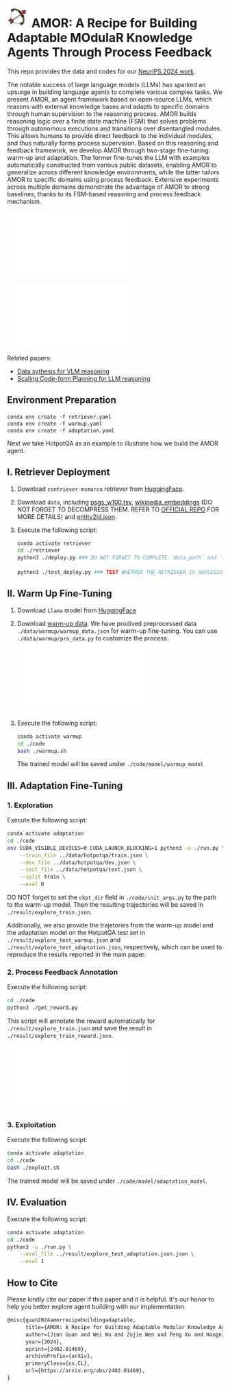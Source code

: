 # <img src="./image/logo.png" style="zoom:10%;" /> **AMOR**: A Recipe for Building **A**daptable **MO**dula**R** Knowledge Agents Through Process Feedback

This repo provides the data and codes for our [NeurIPS 2024 work](https://arxiv.org/abs/2402.01469).

The notable success of large language models (LLMs) has sparked an upsurge in building language agents to complete various complex tasks. We present AMOR, an agent framework based on open-source LLMs, which reasons with external knowledge bases and adapts to specific domains through human supervision to the reasoning process. AMOR builds reasoning logic over a finite state machine (FSM) that solves problems through autonomous executions and transitions over disentangled modules. This allows humans to provide direct feedback to the individual modules, and thus naturally forms process supervision. Based on this reasoning and feedback framework, we develop AMOR through two-stage fine-tuning: warm-up
and adaptation. The former fine-tunes the LLM with examples automatically constructed from various public datasets, enabling AMOR to generalize across different knowledge environments, while the latter tailors AMOR to specific domains using process feedback. Extensive experiments across multiple domains demonstrate the advantage of AMOR to strong baselines, thanks to its FSM-based reasoning and process feedback mechanism.

![](./image/fsm.pdf)

![](./image/compare_amor.pdf)



Related papers:

- [Data sythesis for VLM reasoning](https://arxiv.org/abs/2406.19934)
- [Scaling Code-form Planning for LLM reasoning](https://arxiv.org/abs/2409.12452)



## Environment Preparation

```shell
conda env create -f retriever.yaml
conda env create -f warmup.yaml
conda env create -f adaptation.yaml
```



Next we take HotpotQA as an example to illustrate how we build the AMOR agent.

## I. Retriever Deployment

1. Download `contriever-msmarco`  retriever from [HuggingFace](https://huggingface.co/facebook/contriever-msmarco).

2. Download `data`, including [psgs_w100.tsv](https://dl.fbaipublicfiles.com/dpr/wikipedia_split/psgs_w100.tsv.gz), [wikipedia_embeddings](https://dl.fbaipublicfiles.com/contriever/embeddings/contriever-msmarco/wikipedia_embeddings.tar) (DO NOT FORGET TO DECOMPRESS THEM. REFER TO [OFFICIAL REPO](https://github.com/facebookresearch/contriever) FOR MORE DETAILS) and [entity2id.json](https://drive.google.com/file/d/1G65G_FoEZOLHqrXVDs8JsjflhqdEOJso/view?usp=sharing).

3. Execute the following script:

   ```bash
   conda activate retriever
   cd ./retriever
   python3 ./deploy.py ### DO NOT FORGET TO COMPLETE `data_path` and `model_name_or_path`. YOU CAN CUSTOMIZE YOUR `appname`, `port` and `device`
   
   python3 ./test_deploy.py ### TEST WHETHER THE RETRIEVER IS SUCCESSUFULLY DEPLOYED
   ```

   

## II. Warm Up Fine-Tuning

1. Download `Llama` model from [HuggingFace](https://huggingface.co/meta-llama/Llama-2-7b-chat-hf)

2. Download [warm-up data](). We have prodived preprocessed data `./data/warmup/warmup_data.json` for warm-up fine-tuning. You can use `./data/warmup/pro_data.py` to customize the process.

   ![](./image/warmup_example.pdf)

3. Execute the following script:

   ```bash
   conda activate warmup
   cd ./code
   bash ./warmup.sh
   ```

   The trained model will be saved under `./code/model/warmup_model`



## III. Adaptation Fine-Tuning

### 1. Exploration

Execute the following script:

```bash
conda activate adaptation
cd ./code
env CUDA_VISIBLE_DEVICES=0 CUDA_LAUNCH_BLOCKING=1 python3 -u ./run.py \
	--train_file ../data/hotpotqa/train.json \
	--dev_file ../data/hotpotqa/dev.json \
	--test_file ../data/hotpotqa/test.json \
	--split train \
	--eval 0
```

DO NOT forget to set the `ckpt_dir` field in `./code/init_args.py` to the path to the warm-up model. Then the resulting trajectories will be saved in `./result/explore_train.json`. 

Additionally, we also provide the trajetories from the warm-up model  and the adaptation model on the HotpotQA test set in `./result/explore_test_warmup.json` and `./result/explore_test_adaptation.json`, respectively, which can be used to reproduce the results reported in the main paper.

### 2. Process Feedback Annotation

Execute the following script:

```bash
cd ./code
python3 ./get_reward.py
```

This script will annotate the reward automatically for `./result/explore_train.json` and save the result in `./result/explore_train_reward.json`.

![](./image/example.pdf)

### 3. Exploitation

Execute the following script:

```bash
conda activate adaptation
cd ./code
bash ./exploit.sh
```

The trained model will be saved under `./code/model/adaptation_model`.



## IV. Evaluation

Execute the following script:

```bash
conda activate adaptation
cd ./code
python3 -u ./run.py \
	--eval_file ../result/explore_test_adaptation.json.json \
	--eval 1
```



## How to Cite

Please kindly cite our paper if this paper and it is helpful. It's our honor to help you better explore agent building with our implementation.

```tex
@misc{guan2024amorrecipebuildingadaptable,
      title={AMOR: A Recipe for Building Adaptable Modular Knowledge Agents Through Process Feedback}, 
      author={Jian Guan and Wei Wu and Zujie Wen and Peng Xu and Hongning Wang and Minlie Huang},
      year={2024},
      eprint={2402.01469},
      archivePrefix={arXiv},
      primaryClass={cs.CL},
      url={https://arxiv.org/abs/2402.01469}, 
}
```